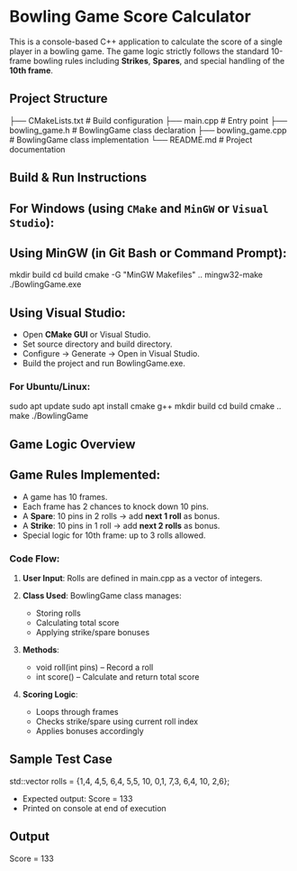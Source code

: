 #  Bowling Game Score Calculator

This is a console-based C++ application to calculate the score of a single player in a bowling game.
The game logic strictly follows the standard 10-frame bowling rules including **Strikes**, **Spares**, and special handling of the **10th frame**.

## Project Structure

├── CMakeLists.txt        # Build configuration
├── main.cpp              # Entry point
├── bowling_game.h        # BowlingGame class declaration
├── bowling_game.cpp      # BowlingGame class implementation
└── README.md             # Project documentation


##  Build & Run Instructions

##  For **Windows** (using `CMake` and `MinGW` or `Visual Studio`):

##  Using MinGW (in Git Bash or Command Prompt):

mkdir build
cd build
cmake -G "MinGW Makefiles" ..
mingw32-make
./BowlingGame.exe


## Using Visual Studio:

* Open **CMake GUI** or Visual Studio.
* Set source directory and build directory.
* Configure → Generate → Open in Visual Studio.
* Build the project and run BowlingGame.exe.


### For **Ubuntu/Linux**:

sudo apt update
sudo apt install cmake g++
mkdir build
cd build
cmake ..
make
./BowlingGame


##  Game Logic Overview

##  Game Rules Implemented:

* A game has 10 frames.
* Each frame has 2 chances to knock down 10 pins.
* A **Spare**:  10 pins in 2 rolls → add **next 1 roll** as bonus.
* A **Strike**: 10 pins in 1 roll → add **next 2 rolls** as bonus.
* Special logic for 10th frame: up to 3 rolls allowed.

### Code Flow:

1. **User Input**: Rolls are defined in main.cpp as a vector of integers.

2. **Class Used**: BowlingGame class manages:

   * Storing rolls
   * Calculating total score
   * Applying strike/spare bonuses

3. **Methods**:

   * void roll(int pins) – Record a roll
   * int score() – Calculate and return total score

4. **Scoring Logic**:

   * Loops through frames
   * Checks strike/spare using current roll index
   * Applies bonuses accordingly


## Sample Test Case

std::vector<int> rolls = {1,4, 4,5, 6,4, 5,5, 10, 0,1, 7,3, 6,4, 10, 2,6};


* Expected output: Score = 133
* Printed on console at end of execution


## Output

Score = 133